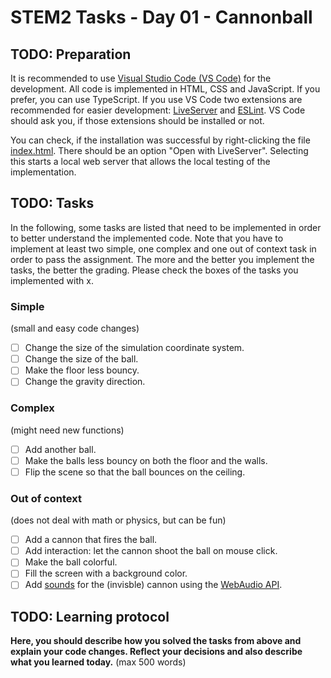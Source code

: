 # STEM2 Tasks - Day 01 - Cannonball

## TODO: Preparation

It is recommended to use [Visual Studio Code (VS Code)](https://code.visualstudio.com/) for the development. All code is implemented in HTML, CSS and JavaScript. If you prefer, you can use TypeScript. If you use VS Code two extensions are recommended for easier development: [LiveServer](https://marketplace.visualstudio.com/items/?itemName=ritwickdey.LiveServer) and [ESLint](https://marketplace.visualstudio.com/items/?itemName=dbaeumer.vscode-eslint). VS Code should ask you, if those extensions should be installed or not.

You can check, if the installation was successful by right-clicking the file [index.html](index.html). There should be an option "Open with LiveServer". Selecting this starts a local web server that allows the local testing of the implementation.

## TODO: Tasks

In the following, some tasks are listed that need to be implemented in order to better understand the implemented code. Note that you have to implement at least two simple, one complex and one out of context task in order to pass the assignment. The more and the better you implement the tasks, the better the grading. Please check the boxes of the tasks you implemented with x.

### Simple

(small and easy code changes)

- [ ] Change the size of the simulation coordinate system.
- [ ] Change the size of the ball.
- [ ] Make the floor less bouncy.
- [ ] Change the gravity direction.

### Complex

(might need new functions)

- [ ] Add another ball.
- [ ] Make the balls less bouncy on both the floor and the walls.
- [ ] Flip the scene so that the ball bounces on the ceiling.

### Out of context

(does not deal with math or physics, but can be fun)

- [ ] Add a cannon that fires the ball.
- [ ] Add interaction: let the cannon shoot the ball on mouse click.
- [ ] Make the ball colorful.
- [ ] Fill the screen with a background color.
- [ ] Add [sounds](https://pixabay.com/sound-effects/search/cannon/) for the (invisble) cannon using the [WebAudio API](https://developer.mozilla.org/en-US/docs/Web/API/Web_Audio_API).

## TODO: Learning protocol

**Here, you should describe how you solved the tasks from above and explain your code changes. Reflect your decisions and also describe what you learned today.** (max 500 words)